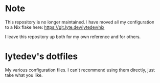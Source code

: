 # Note

This repository is no longer maintained. I have moved all my configuration to
a Nix flake here: https://git.lyte.dev/lytedev/nix

I leave this repository up both for my own reference and for others.

# lytedev's dotfiles

My various configuration files. I can't recommend using them directly, just
take what you like.
